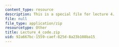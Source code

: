 ```yaml
---
content_type: resource
description: This is a special file for lecture 4.
file: null
file_type: application/zip
resourcetype: Other
title: Lecture_4_code.zip
uid: 92a667bc-1559-caef-825d-8a23b108ba15
---
```

